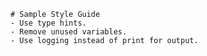     # Sample Style Guide
    - Use type hints.
    - Remove unused variables.
    - Use logging instead of print for output.
